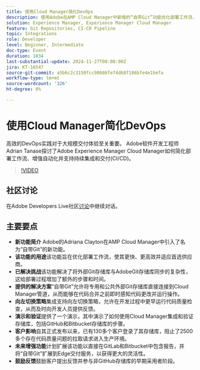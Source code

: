 ```yaml
---
title: 使用Cloud Manager简化DevOps
description: 使用Adobe在AMP Cloud Manager中新增的“自带Git”功能优化部署工作流，允许直接集成外部Git存储库，支持用于早期代码质量检查的左移策略，并提高效率和适应性。
solution: Experience Manager, Experience Manager Cloud Manager
feature: Git Repositories, CI-CD Pipeline
topic: Integrations
role: Developer
level: Beginner, Intermediate
doc-type: Event
duration: 1034
last-substantial-update: 2024-11-27T00:00:00Z
jira: KT-16547
source-git-commit: a5b6c2c3150fcc98686fe74d68f186bfe4e1befa
workflow-type: tm+mt
source-wordcount: '326'
ht-degree: 0%

---
```



# 使用Cloud Manager简化DevOps

高效的DevOps实践对于大规模交付体验至关重要。 Adobe软件开发工程师Adrian Tanase探讨了Adobe Experience Manager Cloud Manager如何简化部署工作流、增强自动化并支持持续集成和交付(CI/CD)。

>[!VIDEO](https://video.tv.adobe.com/v/3439904/?learn=on&enablevpops)

## 社区讨论

在Adobe Developers Live社区[讨论](https://adobe.ly/3Ywf7Vm)中继续对话。

## 主要要点

* **新功能简介** Adobe的Adriana Clayton在AMP Cloud Manager中引入了名为“自带Git”的新功能。
* **该功能的用途**&#x200B;该功能旨在优化部署工作流，使其更快、更高效并适应首选供应商。
* **已解决挑战**&#x200B;该功能解决了将外部Git存储库与AdobeGit存储库同步的复杂性，这给部署过程增加了额外的步骤和时间。
* **提供的解决方案**“自带Git”允许将专用和公共外部Git存储库直接连接到Cloud Manager管道，从而能够在代码合并之前即时感知代码更改并运行操作。
* **向左切换策略**&#x200B;集成支持向左切换策略，允许在开发过程中更早运行代码质量检查，从而及时向开发人员提供反馈。
* **演示和验证**&#x200B;提供了一个演示，其中演示了如何使用Cloud Manager集成和验证存储库，包括GitHub和Bitbucket存储库的步骤。
* **客户影响**&#x200B;自其正式发布以来，已有130多个客户登录了其存储库，阻止了2500多个存在代码质量问题的拉取请求进入生产环境。
* **未来增强功能**&#x200B;计划扩展该功能以直接在GitLab和Bitbucket中包含报告，并将“自带Git”扩展到Edge交付服务，以获得更大的灵活性。
* **鼓励反馈**&#x200B;鼓励客户提出反馈并参与非GitHub存储库的早期采用者阶段。
